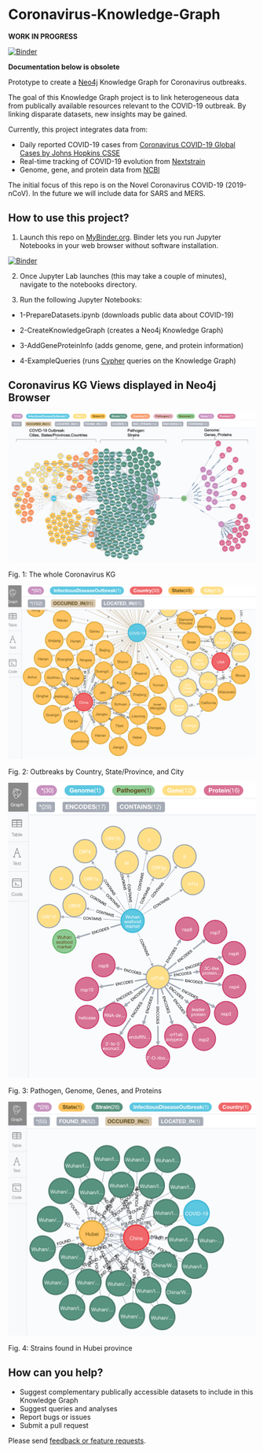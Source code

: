 # Coronavirus-Knowledge-Graph

**WORK IN PROGRESS**

[![Binder](https://mybinder.org/badge_logo.svg)](https://mybinder.org/v2/gh/pwrose/coronavirus-knowledge-graph/master?urlpath=lab)

**Documentation below is obsolete**

Prototype to create a [Neo4j](https://neo4j.com/) Knowledge Graph for Coronavirus outbreaks. 

The goal of this Knowledge Graph project is to link heterogeneous data from publically available resources relevant to the COVID-19 outbreak. By linking disparate datasets, new insights may be gained.

Currently, this project integrates data from:
* Daily reported COVID-19 cases from [Coronavirus COVID-19 Global Cases by Johns Hopkins CSSE](https://github.com/CSSEGISandData/COVID-19)
* Real-time tracking of COVID-19 evolution from [Nextstrain](https://github.com/nextstrain/ncov)
* Genome, gene, and protein data from [NCBI](https://www.ncbi.nlm.nih.gov/nuccore/NC_045512)

The initial focus of this repo is on the Novel Coronavirus COVID-19 (2019-nCoV). In the future we will include data for SARS and MERS.

## How to use this project?

1. Launch this repo on [MyBinder.org](https://mybinder.org/). Binder lets you run Jupyter Notebooks in your web browser without software installation.

[![Binder](https://mybinder.org/badge_logo.svg)](https://mybinder.org/v2/gh/sbl-sdsc/coronavirus-knowledge-graph/master?urlpath=lab)

2. Once Jupyter Lab launches (this may take a couple of minutes), navigate to the notebooks directory.

3. Run the following Jupyter Notebooks:

* 1-PrepareDatasets.ipynb (downloads public data about COVID-19)

* 2-CreateKnowledgeGraph (creates a Neo4j Knowledge Graph)

* 3-AddGeneProteinInfo (adds genome, gene, and protein information)

* 4-ExampleQueries (runs [Cypher](https://neo4j.com/developer/cypher-query-language/) queries on the Knowledge Graph)

## Coronavirus KG Views displayed in Neo4j Browser
![](docs/coronavirus_kg.png)

Fig. 1: The whole Coronavirus KG

![](docs/locations.png)

Fig. 2: Outbreaks by Country, State/Province, and City

![](docs/genome.png)

Fig. 3: Pathogen, Genome, Genes, and Proteins

![](docs/strains.png)

Fig. 4: Strains found in Hubei province

## How can you help?

* Suggest complementary publically accessible datasets to include in this Knowledge Graph
* Suggest queries and analyses
* Report bugs or issues
* Submit a pull request

Please send [feedback or feature requests](https://github.com/sbl-sdsc/coronavirus-knowledge-graph/issues/new).






